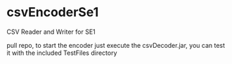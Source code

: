 # csvEncoderSe1
CSV Reader and Writer for SE1

pull repo, to start the encoder just execute the csvDecoder.jar, you can test it with the included TestFiles directory 
